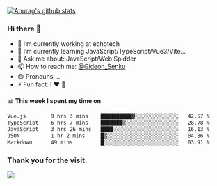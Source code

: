 [![Anurag's github stats](https://github-readme-stats.vercel.app/api?username=gideonsenku)](https://github.com/anuraghazra/github-readme-stats)
### Hi there 👋
- 🔭 I’m currently working at echotech
- 🌱 I’m currently learning JavaScript/TypeScript/Vue3/Vite...
- 💬 Ask me about: JavaScript/Web Spidder 
- 📫 How to reach me: [@Gideon_Senku](https://t.me/Gideon_Senku)
- 😄 Pronouns: ...
- ⚡ Fun fact: I ❤️ 🎵

📊 **This week I spent my time on**
<!--START_SECTION:waka-->

```txt
Vue.js        9 hrs 3 mins    ██████████▓░░░░░░░░░░░░░░   42.57 %
TypeScript    6 hrs 7 mins    ███████▒░░░░░░░░░░░░░░░░░   28.78 %
JavaScript    3 hrs 26 mins   ████░░░░░░░░░░░░░░░░░░░░░   16.13 %
JSON          1 hr 2 mins     █▒░░░░░░░░░░░░░░░░░░░░░░░   04.86 %
Markdown      49 mins         █░░░░░░░░░░░░░░░░░░░░░░░░   03.91 %
```

<!--END_SECTION:waka-->


### Thank you for the visit.
![](http://profile-counter.glitch.me/gideonsenku/count.svg)
<!--
**GideonSenku/GideonSenku** is a ✨ _special_ ✨ repository because its `README.md` (this file) appears on your GitHub profile.

Here are some ideas to get you started:

- 🔭 I’m currently working on ...
- 🌱 I’m currently learning ...
- 👯 I’m looking to collaborate on ...
- 🤔 I’m looking for help with ...
- 💬 Ask me about ...
- 📫 How to reach me: ...
- 😄 Pronouns: ...
- ⚡ Fun fact: ...
-->
